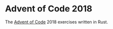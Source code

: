# Advent of Code 2018

The [Advent of Code][aoc] 2018 exercises written in Rust.

[aoc]: https://adventofcode.com
